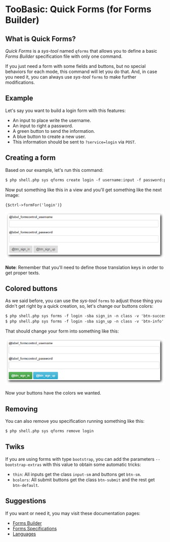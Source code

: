 # TooBasic: Quick Forms (for Forms Builder)
## What is Quick Forms?
_Quick Forms_ is a _sys-tool_ named `qforms` that allows you to define a basic
_Forms Builder_ specification file with only one command.

If you just need a form with some fields and buttons, but no special behaviors for
each mode, this command will let you do that.
And, in case you need it, you can always use _sys-tool_ `forms` to make further
modifications.

## Example
Let's say you want to build a login form with this features:

* An input to place write the username.
* An input to right a password.
* A green button to send the information.
* A blue button to create a new user.
* This information should be sent to `?service=login` via `POST`.

## Creating a form
Based on our example, let's run this command:
```txt
$ php shell.php sys qforms create login -f username:input -f password:password -b sign_in:submit -b sign_up:button -a '?service=login' -m post -t bootstrap
```
Now put something like this in a view and you'll get something like the next
image:
```html
{$ctrl->formFor('login')}
```

![Basic login form](images/forms/login_plain.png)

__Note__: Remember that you'll need to define those translation keys in order to
get proper texts.

## Colored buttons
As we said before, you can use the _sys-tool_ `forms` to adjust those thing you
didn't get right by a quick creation, so, let's change our buttons colors:
```txt
$ php shell.php sys forms -f login -sba sign_in -n class -v 'btn-success'
$ php shell.php sys forms -f login -sba sign_up -n class -v 'btn-info'
```
That should change your form into something like this:

![Colored login form](images/forms/login_colored.png)

Now your buttons have the colors we wanted.

## Removing
You can also remove you specification running something like this:
```txt
$ php shell.php sys qforms remove login
```

## Twiks
If you are using forms with type `bootstrap`, you can add the parameters
`--bootstrap-extras` with this value to obtain some automatic tricks:

* `thin`: All inputs get the class `input-sm` and buttons get `btn-sm`.
* `bcolors`: All submit buttons get the class `btn-submit` and the rest get
`btn-default`.

## Suggestions
If you want or need it, you may visit these documentation pages:

* [Forms Builder](forms.md)
* [Forms Specifications](tech/forms.md)
* [Languages](language.md)

<!--:GBSUMMARY:Forms:2:Quick Forms:-->
